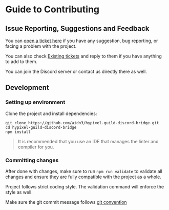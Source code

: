 # Guide to Contributing

## Issue Reporting, Suggestions and Feedback

You can [open a ticket here](https://github.com/aidn3/hypixel-guild-discord-bridge/issues/new)
if you have any suggestion, bug reporting, or facing a problem with the project.

You can also check [Existing tickets](https://github.com/aidn3/hypixel-guild-discord-bridge/issues) and reply to them if you have anything to add to them.

You can join the Discord server or contact us directly there as well.

## Development

### Setting up environment

Clone the project and install dependencies:

```shell
git clone https://github.com/aidn3/hypixel-guild-discord-bridge.git
cd hypixel-guild-discord-bridge
npm install
```

> It is recommended that you use an IDE that manages the linter and compiler for you.

### Committing changes

After done with changes, make sure to run `npm run validate` to validate all changes
and ensure they are fully compatible with the project as a whole.

Project follows strict coding style. The validation command will enforce the style as well.

Make sure the git commit message follows [git convention](https://www.conventionalcommits.org/)
